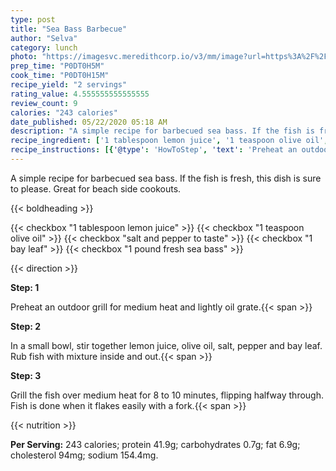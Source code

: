 ```yaml
---
type: post
title: "Sea Bass Barbecue"
author: "Selva"
category: lunch
photo: "https://imagesvc.meredithcorp.io/v3/mm/image?url=https%3A%2F%2Fimages.media-allrecipes.com%2Fuserphotos%2F702961.jpg"
prep_time: "P0DT0H5M"
cook_time: "P0DT0H15M"
recipe_yield: "2 servings"
rating_value: 4.555555555555555
review_count: 9
calories: "243 calories"
date_published: 05/22/2020 05:18 AM
description: "A simple recipe for barbecued sea bass. If the fish is fresh, this dish is sure to please. Great for beach side cookouts."
recipe_ingredient: ['1 tablespoon lemon juice', '1 teaspoon olive oil', 'salt and pepper to taste', '1 bay leaf', '1 pound fresh sea bass']
recipe_instructions: [{'@type': 'HowToStep', 'text': 'Preheat an outdoor grill for medium heat and lightly oil grate.\n'}, {'@type': 'HowToStep', 'text': 'In a small bowl, stir together lemon juice, olive oil, salt, pepper and bay leaf. Rub fish with mixture inside and out.\n'}, {'@type': 'HowToStep', 'text': 'Grill the fish over medium heat for 8 to 10 minutes, flipping halfway through. Fish is done when it flakes easily with a fork.\n'}]
---
```


A simple recipe for barbecued sea bass. If the fish is fresh, this dish is sure to please. Great for beach side cookouts. 

{{< boldheading >}}

{{< checkbox "1 tablespoon lemon juice" >}}
{{< checkbox "1 teaspoon olive oil" >}}
{{< checkbox "salt and pepper to taste" >}}
{{< checkbox "1  bay leaf" >}}
{{< checkbox "1 pound fresh sea bass" >}}


{{< direction >}}

**Step: 1**

Preheat an outdoor grill for medium heat and lightly oil grate.{{< span >}}

**Step: 2**

In a small bowl, stir together lemon juice, olive oil, salt, pepper and bay leaf. Rub fish with mixture inside and out.{{< span >}}

**Step: 3**

Grill the fish over medium heat for 8 to 10 minutes, flipping halfway through. Fish is done when it flakes easily with a fork.{{< span >}}

{{< nutrition >}}

**Per Serving:** 243 calories; protein 41.9g; carbohydrates 0.7g; fat 6.9g; cholesterol 94mg; sodium 154.4mg.